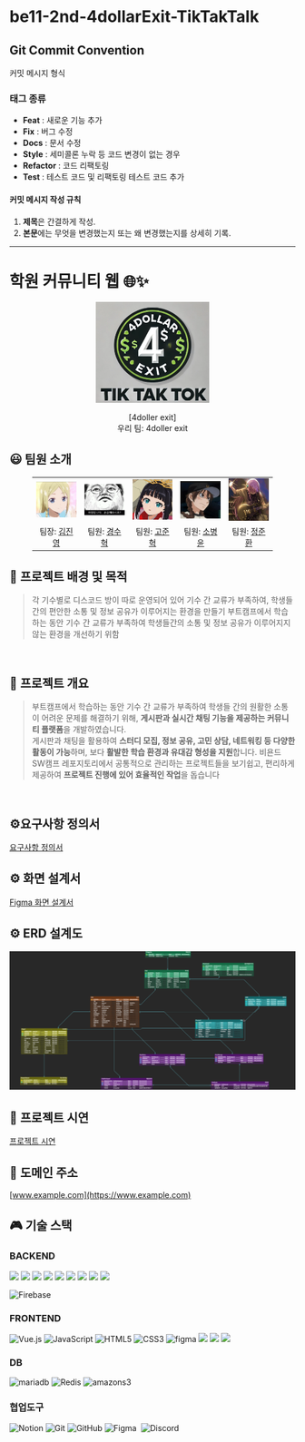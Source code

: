 # be11-2nd-4dollarExit-TikTakTalk

## Git Commit Convention

커밋 메시지 형식

### 태그 종류

- **Feat** : 새로운 기능 추가
- **Fix** : 버그 수정
- **Docs** : 문서 수정
- **Style** : 세미콜론 누락 등 코드 변경이 없는 경우
- **Refactor** : 코드 리팩토링
- **Test** : 테스트 코드 및 리팩토링 테스트 코드 추가

#### 커밋 메시지 작성 규칙

1. **제목**은 간결하게 작성.
2. **본문**에는 무엇을 변경했는지 또는 왜 변경했는지를 상세히 기록.

---

# 학원 커뮤니티 웹 🌐✨
<p align="middle" style="margin: 0; padding: 0;">
  <img width="200px" src="./src/assets/pic/4dollar.png">
</p>

<p align="middle">
[4doller exit] <br>
우리 팀: 4doller exit
</p>

## 😃 팀원 소개

<figure>
  <table>
    <tr>
      <td align="center"><img src="./src/assets/pic/김진영.png" width="180px"/></td>
      <td align="center"><img src="./src/assets/pic/경수혁.png" width="180px"/></td>
      <td align="center"><img src="./src/assets/pic/고준혁.jpg" width="180px"/></td>
      <td align="center"><img src="./src/assets/pic/소병윤.png" width="180px"/></td>
      <td align="center"><img src="./src/assets/pic/정준환.png" width="180px"/></td>
    </tr>
    <tr>
      <td align="center">팀장: <a href="https://github.com/jykim1187">김진영</a></td>
      <td align="center">팀원: <a href="https://github.com/issac-cosmos">경수혁</a></td>
      <td align="center">팀원: <a href="https://github.com/luail">고준혁</a></td>
      <td align="center">팀원: <a href="https://github.com/2ma1995">소병윤</a></td>
      <td align="center">팀원: <a href="https://github.com/JungJunHwan">정준환</a></td>
    </tr>
  </table>
</figure>

## 📝 프로젝트 배경 및 목적

>  각 기수별로 디스코드 방이 따로 운영되어 있어 기수 간 교류가 부족하여, 학생들간의 편안한 소통 및 정보 공유가 이루어지는 환경을 만들기
>  부트캠프에서 학습하는 동안 기수 간 교류가 부족하여 학생들간의 소통 및 정보 공유가 이루어지지 않는 환경을 개선하기 위함

<br>

## 📝 프로젝트 개요

>부트캠프에서 학습하는 동안 기수 간 교류가 부족하여 학생들 간의 원활한 소통이 어려운 문제를 해결하기 위해, **게시판과 실시간 채팅 기능을 제공하는 커뮤니티 플랫폼**을 개발하였습니다.  
>게시판과 채팅을 활용하여 **스터디 모집, 정보 공유, 고민 상담, 네트워킹 등 다양한 활동이 가능**하며, 보다 **활발한 학습 환경과 유대감 형성을 지원**합니다.
>비욘드 SW캠프 레포지토리에서 공통적으로 관리하는 프로젝트들을 보기쉽고, 편리하게 제공하여 **프로젝트 진행에 있어 효율적인 작업**을 돕습니다 
<br>

## ⚙️요구사항 정의서
[요구사항 정의서](https://www.notion.so/180da9f139ca801c98c7c26eb1e2af31?v=180da9f139ca81d08b86000c2c26c05e)
<br>

## ⚙️ 화면 설계서
[Figma 화면 설계서](https://www.figma.com/design/m9uP1dZjImJFZG0l2wj4jU/%EC%A4%91%EA%B0%84-%ED%8C%80%ED%94%84%EB%A1%9C%EC%A0%9D%ED%8A%B8?node-id=40-2&t=C53OKmtBDillncKR-1)
<br>

## ⚙️ ERD 설계도    
<img width="1152" alt="image" src="Hub (1).png">


## 🔎 프로젝트 시연
[프로젝트 시연](https://github.com/beyond-sw-camp/be11-2nd-4dollarExit-TikTakTalk-FE/wiki)
<br>


## 📧 도메인 주소
[www.example.com](https://www.example.com)
<br>

[//]: # (### 일반 유저)

[//]: # (#### ✍️ 로그인 및 회원가입)

[//]: # (<details>)

[//]: # (<summary>카카오 소셜 회원가입</summary>)

[//]: # (  <img src="https://github.com/user-attachments/assets/90abeb2c-69b6-4000-a9ef-b3d8918deff8">)

[//]: # (</details>)

[//]: # ()
[//]: # (<details>)

[//]: # (<summary>구글 소셜 회원가입</summary>)

[//]: # (  <img src="https://github.com/user-attachments/assets/6612aa6c-7815-475f-b769-64b4601c23df">)

[//]: # (</details>)

[//]: # ()
[//]: # (<summary>카카오 소셜 로그인</summary>)

[//]: # (  <img src="https://github.com/user-attachments/assets/90abeb2c-69b6-4000-a9ef-b3d8918deff8">)

[//]: # (</details>)

[//]: # ()
[//]: # (<details>)

[//]: # (<summary>구글 소셜 로그인 </summary>)

[//]: # (  <img src="https://github.com/user-attachments/assets/6612aa6c-7815-475f-b769-64b4601c23df">)

[//]: # (</details>)

[//]: # ()
[//]: # (#### ✍️ 마이페이지)

[//]: # ()
[//]: # ()
[//]: # ()
[//]: # (### 홈화면)

[//]: # (<details>)

[//]: # (  <summary> 홈화면 </summary>)

[//]: # (  <img src="https://github.com/user-attachments/assets/0acddd87-a24c-4a11-98ac-344a3287763d">)

[//]: # (</details>)

[//]: # ()
[//]: # (### 게시글)

[//]: # (<details>)

[//]: # (  <summary> 홈화면 </summary>)

[//]: # (  <img src="https://github.com/user-attachments/assets/0acddd87-a24c-4a11-98ac-344a3287763d">)

[//]: # (</details>)

[//]: # ()
[//]: # (### 프로젝트)

[//]: # (<details>)

[//]: # (  <summary> 홈화면 </summary>)

[//]: # (  <img src="https://github.com/user-attachments/assets/0acddd87-a24c-4a11-98ac-344a3287763d">)

[//]: # (</details>)

[//]: # ()
[//]: # (### 채팅)

[//]: # (<details>)

[//]: # (  <summary> 홈화면 </summary>)

[//]: # (  <img src="https://github.com/user-attachments/assets/0acddd87-a24c-4a11-98ac-344a3287763d">)

[//]: # (</details>)

## 🎮 기술 스택

### BACKEND
<img src="https://img.shields.io/badge/Spring-green?style=for-the-badge&logo=Spring&logoColor=white"> <img src="https://img.shields.io/badge/Spring Boot-6DB33F?style=for-the-badge&logo=Spring Boot&logoColor=white"> <img src="https://img.shields.io/badge/Springsecurity-6DB33F?style=for-the-badge&logo=springsecurity&logoColor=white">
<img src="https://img.shields.io/badge/Spring Data JPA -13C100?style=for-the-badge&logo=Spring Boot&logoColor=white"> <img src="https://img.shields.io/badge/websocket-010101?style=for-the-badge&logo=socketdotio&logoColor=white"> <img src="https://img.shields.io/badge/redis-FF4438?style=for-the-badge&logo=redis&logoColor=white"> <img src="https://img.shields.io/badge/apachekafka-231F20?style=for-the-badge&logo=apachekafka&logoColor=white"> <img src="https://img.shields.io/badge/mariadb-003545?style=for-the-badge&logo=mariadb&logoColor=white"> <img src="https://img.shields.io/badge/docker-2496ED?style=for-the-badge&logo=docker&logoColor=white">

![Firebase](https://img.shields.io/badge/firebase-%23039BE5.svg?style=for-the-badge&logo=firebase)


### FRONTEND
![Vue.js](https://img.shields.io/badge/vue.js-4FC08D?style=for-the-badge&logo=vue.js&logoColor=white)
![JavaScript](https://img.shields.io/badge/javascript-F7DF1E?style=for-the-badge&logo=javascript&logoColor=black)
![HTML5](https://img.shields.io/badge/html5-E34F26?style=for-the-badge&logo=html5&logoColor=white)
![CSS3](https://img.shields.io/badge/CSS3-E34F26?style=for-the-badge&logo=html5&logoColor=white)
![figma](https://img.shields.io/badge/figma-2F5EF5?style=for-the-badge)
<img src="https://img.shields.io/badge/Vuetify-1867C0?style=for-the-badge&logo=vuetify&logoColor=#1867C0">
<img src="https://img.shields.io/badge/webrtc-333333?style=for-the-badge&logo=webrtc&logoColor=#1867C0">
<img src="https://img.shields.io/badge/Geolocation-ED1C24?style=for-the-badge&logo=maplibre&logoColor=#1867C0">


###  DB
![mariadb](https://img.shields.io/badge/mariadb-003545?style=for-the-badge&logo=mariadb&logoColor=white)
![Redis](https://img.shields.io/badge/redis-%23DD0031.svg?style=for-the-badge&logo=redis&logoColor=white)
![amazons3](https://img.shields.io/badge/amazons3-569A31?style=for-the-badge)

### 협업도구
![Notion](https://img.shields.io/badge/notion-181717?style=for-the-badge&logo=notion&logoColor=white)
![Git](https://img.shields.io/badge/git-F05032?style=for-the-badge&logo=git&logoColor=white)
![GitHub](https://img.shields.io/badge/Github-181717?style=for-the-badge&logo=Github&logoColor=white)
![Figma](https://img.shields.io/badge/figma-%23F24E1E.svg?style=for-the-badge&logo=figma&logoColor=white)
&nbsp;![Discord](https://img.shields.io/badge/Discord-%235865F2.svg?style=for-the-badge&logo=discord&logoColor=white)



